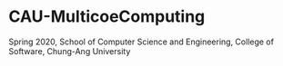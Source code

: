 # CAU-MulticoeComputing
Spring 2020, School of Computer Science and Engineering, College of Software, Chung-Ang University
